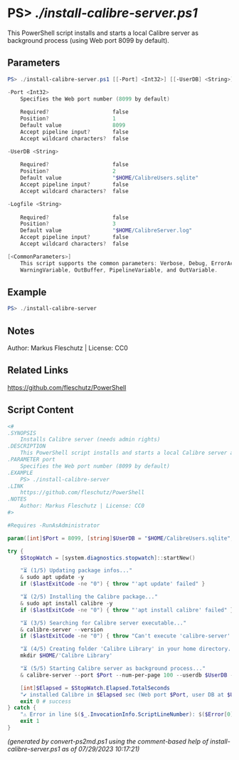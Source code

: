 PS> *./install-calibre-server.ps1*
====================

This PowerShell script installs and starts a local Calibre server as background process (using Web port 8099 by default).

Parameters
----------
```powershell
PS> ./install-calibre-server.ps1 [[-Port] <Int32>] [[-UserDB] <String>] [[-Logfile] <String>] [<CommonParameters>]

-Port <Int32>
    Specifies the Web port number (8099 by default)
    
    Required?                    false
    Position?                    1
    Default value                8099
    Accept pipeline input?       false
    Accept wildcard characters?  false

-UserDB <String>
    
    Required?                    false
    Position?                    2
    Default value                "$HOME/CalibreUsers.sqlite"
    Accept pipeline input?       false
    Accept wildcard characters?  false

-Logfile <String>
    
    Required?                    false
    Position?                    3
    Default value                "$HOME/CalibreServer.log"
    Accept pipeline input?       false
    Accept wildcard characters?  false

[<CommonParameters>]
    This script supports the common parameters: Verbose, Debug, ErrorAction, ErrorVariable, WarningAction, 
    WarningVariable, OutBuffer, PipelineVariable, and OutVariable.
```

Example
-------
```powershell
PS> ./install-calibre-server

```

Notes
-----
Author: Markus Fleschutz | License: CC0

Related Links
-------------
https://github.com/fleschutz/PowerShell

Script Content
--------------
```powershell
<#
.SYNOPSIS
	Installs Calibre server (needs admin rights)
.DESCRIPTION
	This PowerShell script installs and starts a local Calibre server as background process (using Web port 8099 by default).
.PARAMETER port
	Specifies the Web port number (8099 by default)
.EXAMPLE
	PS> ./install-calibre-server
.LINK
	https://github.com/fleschutz/PowerShell
.NOTES
	Author: Markus Fleschutz | License: CC0
#>

#Requires -RunAsAdministrator

param([int]$Port = 8099, [string]$UserDB = "$HOME/CalibreUsers.sqlite", [string]$Logfile = "$HOME/CalibreServer.log")

try {
	$StopWatch = [system.diagnostics.stopwatch]::startNew()

	"⏳ (1/5) Updating package infos..."
	& sudo apt update -y
	if ($lastExitCode -ne "0") { throw "'apt update' failed" }

	"⏳ (2/5) Installing the Calibre package..."
	& sudo apt install calibre -y
	if ($lastExitCode -ne "0") { throw "'apt install calibre' failed" }

	"⏳ (3/5) Searching for Calibre server executable..."
	& calibre-server --version
	if ($lastExitCode -ne "0") { throw "Can't execute 'calibre-server' - make sure Calibre server is installed and available" }

	"⏳ (4/5) Creating folder 'Calibre Library' in your home directory..."
	mkdir $HOME/'Calibre Library'

	"⏳ (5/5) Starting Calibre server as background process..."
	& calibre-server --port $Port --num-per-page 100 --userdb $UserDB --log $Logfile --daemonize $HOME/'Calibre Library'

	[int]$Elapsed = $StopWatch.Elapsed.TotalSeconds
	"✔️ installed Calibre in $Elapsed sec (Web port $Port, user DB at $UserDB, log file at $Logfile)"
	exit 0 # success
} catch {
	"⚠️ Error in line $($_.InvocationInfo.ScriptLineNumber): $($Error[0])"
	exit 1
}
```

*(generated by convert-ps2md.ps1 using the comment-based help of install-calibre-server.ps1 as of 07/29/2023 10:17:21)*
